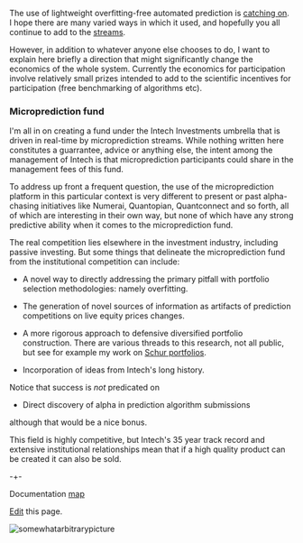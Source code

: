 The use of lightweight overfitting-free automated prediction is [catching on](https://www.linkedin.com/posts/thomashthoresen_datascience-microprediction-timeseriesforecasting-activity-6999971006274514944-lDID?utm_source=share&utm_medium=member_desktop). I hope there are many varied ways in which it used, and hopefully you all continue to add to the [streams](https://www.microprediction.org/browse_streams.html). 

However, in addition to whatever
anyone else chooses to do, I want to explain here briefly a direction that might significantly change the economics of the whole system.  Currently the economics for participation involve relatively small prizes intended to add to the scientific incentives for participation (free benchmarking of algorithms etc). 


### Microprediction fund

I'm all in on creating a fund under the Intech Investments umbrella that is driven in real-time by microprediction streams. While nothing written here constitutes a guarrantee, advice or anything else, the intent among the management of Intech is that microprediction participants could share in the management fees of this fund. 

To address up front a frequent question, the use of the microprediction platform in this particular context is very different to present or past alpha-chasing initiatives like Numerai, Quantopian, Quantconnect and so forth, all of which are interesting in their own way, but none of which have any strong predictive ability when it comes to the microprediction fund.  

The real competition lies elsewhere in the investment industry, including passive investing. But some things that delineate the microprediction fund from the institutional competition can include:

   - A novel way to directly addressing the primary pitfall with portfolio selection methodologies: namely overfitting. 
   
   - The generation of novel sources of information as artifacts of prediction competitions on live equity prices changes.
  
   - A more rigorous approach to defensive diversified portfolio construction. There are various threads to this research, not all public, but see for example my work on [Schur portfolios](https://medium.com/geekculture/schur-complementary-portfolios-fix-hierarchical-risk-parity-28b0efa1f35f). 
   
   - Incorporation of ideas from Intech's long history. 

Notice that success is *not* predicated on 

   - Direct discovery of alpha in prediction algorithm submissions

although that would be a nice bonus. 

This field is highly competitive, but Intech's 35 year track record and extensive institutional relationships mean that if a high quality product can be created it can also be sold.   





-+-

Documentation [map](https://microprediction.github.io/microprediction/map.html)

[Edit](https://github.com/microprediction/microprediction/blob/master/docs/publish.md) this page. 

![somewhatarbitrarypicture](/microprediction/assets/images/database.png)
